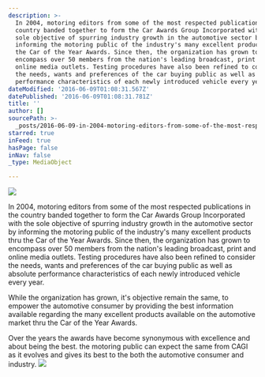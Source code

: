 ```yaml
---
description: >-
  In 2004, motoring editors from some of the most respected publications in the
  country banded together to form the Car Awards Group Incorporated with the
  sole objective of spurring industry growth in the automotive sector by
  informing the motoring public of the industry's many excellent products thru
  the Car of the Year Awards. Since then, the organization has grown to
  encompass over 50 members from the nation's leading broadcast, print and
  online media outlets. Testing procedures have also been refined to consider
  the needs, wants and preferences of the car buying public as well as absolute
  performance characteristics of each newly introduced vehicle every year.
dateModified: '2016-06-09T01:08:31.567Z'
datePublished: '2016-06-09T01:08:31.781Z'
title: ''
author: []
sourcePath: >-
  _posts/2016-06-09-in-2004-motoring-editors-from-some-of-the-most-respected-pu.md
starred: true
inFeed: true
hasPage: false
inNav: false
_type: MediaObject

---
```

![](https://the-grid-user-content.s3-us-west-2.amazonaws.com/af9c31e5-2282-4704-b579-2b2c07087267.jpg)

In 2004, motoring editors from some of the most respected publications in the country banded together to form the Car Awards Group Incorporated with the sole objective of spurring industry growth in the automotive sector by informing the motoring public of the industry's many excellent products thru the Car of the Year Awards. Since then, the organization has grown to encompass over 50 members from the nation's leading broadcast, print and online media outlets. Testing procedures have also been refined to consider the needs, wants and preferences of the car buying public as well as absolute performance characteristics of each newly introduced vehicle every year.

While the organization has grown, it's objective remain the same, to empower the automotive consumer by providing the best information available regarding the many excellent products available on the automotive market thru the Car of the Year Awards.

Over the years the awards have become synonymous with excellence and about being the best. the motoring public can expect the same from CAGI as it evolves and gives its best to the both the automotive consumer and industry.
![](https://the-grid-user-content.s3-us-west-2.amazonaws.com/a69f123b-1990-4c64-b694-83d8dd0c0f94.jpg)